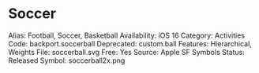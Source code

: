 # Soccer

Alias: Football, Soccer, Basketball
Availability: iOS 16
Category: Activities
Code: backport.soccerball
Deprecated: custom.ball
Features: Hierarchical, Weights
File: soccerball.svg
Free: Yes
Source: Apple SF Symbols
Status: Released
Symbol: soccerball2x.png